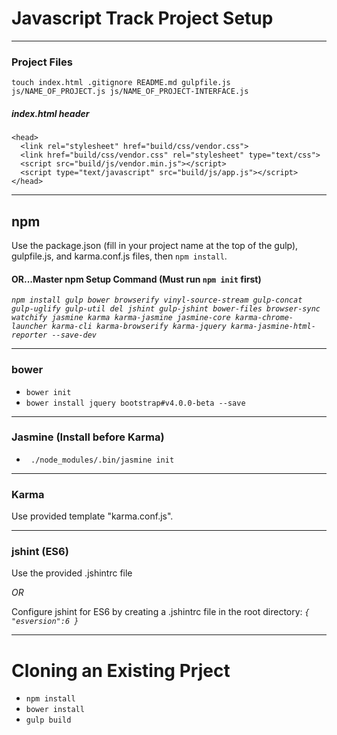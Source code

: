 # Javascript Track Project Setup
___
### Project Files
`touch index.html .gitignore README.md gulpfile.js js/NAME_OF_PROJECT.js js/NAME_OF_PROJECT-INTERFACE.js`

##### index.html header
```
<head>
  <link rel="stylesheet" href="build/css/vendor.css">
  <link href="build/css/vendor.css" rel="stylesheet" type="text/css">
  <script src="build/js/vendor.min.js"></script>
  <script type="text/javascript" src="build/js/app.js"></script>
</head>
```
___
## npm
Use the package.json (fill in your project name at the top of the gulp), gulpfile.js, and karma.conf.js files, then `npm install`.

#### OR...Master npm Setup Command (Must run `npm init` first)
_`npm install gulp bower browserify vinyl-source-stream gulp-concat gulp-uglify gulp-util del jshint gulp-jshint bower-files browser-sync watchify jasmine karma karma-jasmine jasmine-core karma-chrome-launcher karma-cli karma-browserify karma-jquery karma-jasmine-html-reporter --save-dev`_
___
### bower
* `bower init`
* `bower install jquery bootstrap#v4.0.0-beta --save`
___
### Jasmine (Install before Karma)
* ` ./node_modules/.bin/jasmine init`
___
### Karma
Use provided template "karma.conf.js".

<!-- ### gulp stuff
* Make sure the backend js has corresponding exports at the bottom of the file (ex. `exports.module_NameModule = Module_Name;`)
* Make sure the frontend js has corresponding requires at the top of the file (ex. `var ComputerPlayer = require('./../js/pig.js').computerPlayerModule;`)
* Run `gulp build` before you fire up the browser. -->
___
### jshint (ES6)
Use the provided .jshintrc file

_OR_

Configure jshint for ES6 by creating a .jshintrc file in the root directory:
_`{ "esversion":6 }`_
___
# Cloning an Existing Prject

* `npm install`
* `bower install`
* `gulp build`
